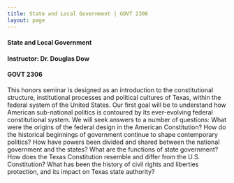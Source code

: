 ```yaml
---
title: State and Local Government | GOVT 2306
layout: page
---
```


#### State and Local Government

#### Instructor: Dr. Douglas Dow

#### GOVT 2306

This honors seminar is designed as an introduction to the constitutional structure, institutional processes and political cultures of Texas, within the federal system of the United States. Our first goal will be to understand how American sub-national politics is contoured by its ever-evolving federal constitutional system. We will seek answers to a number of questions: What were the origins of the federal design in the American Constitution? How do the historical beginnings of government continue to shape contemporary politics? How have powers been divided and shared between the national government and the states? What are the functions of state government? How does the Texas Constitution resemble and differ from the U.S. Constitution? What has been the history of civil rights and liberties protection, and its impact on Texas state authority?
